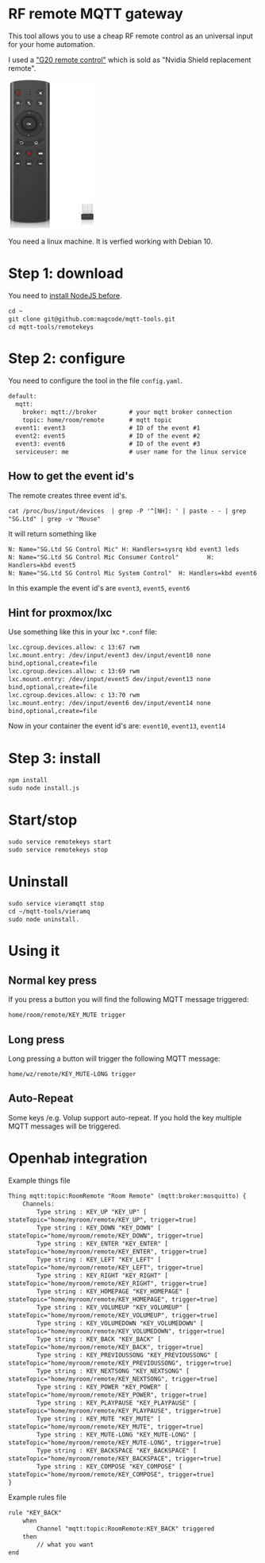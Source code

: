 # RF remote MQTT gateway

This tool allows you to use a cheap RF remote control as an universal input for your home automation.

I used a ["G20 remote control"](https://www.google.com/search?q=G20+remote+control) which is sold as "Nvidia Shield replacement remote".

![image](docs/image.jpg)

You need a linux machine. It is verfied working with Debian 10.

# Step 1: download
You need to [install NodeJS before](https://nodejs.org/en/download/package-manager).

```
cd ~
git clone git@github.com:magcode/mqtt-tools.git
cd mqtt-tools/remotekeys
```

# Step 2: configure
You need to configure the tool in the file `config.yaml`.

```
default:
  mqtt:
    broker: mqtt://broker         # your mqtt broker connection
    topic: home/room/remote       # mqtt topic
  event1: event3                  # ID of the event #1
  event2: event5                  # ID of the event #2
  event3: event6                  # ID of the event #3
  serviceuser: me                 # user name for the linux service
```

## How to get the event id's
The remote creates three event id's.

```
cat /proc/bus/input/devices  | grep -P '^[NH]: ' | paste - - | grep "SG.Ltd" | grep -v "Mouse"
```

It will return something like

```
N: Name="SG.Ltd SG Control Mic" H: Handlers=sysrq kbd event3 leds
N: Name="SG.Ltd SG Control Mic Consumer Control"        H: Handlers=kbd event5
N: Name="SG.Ltd SG Control Mic System Control"  H: Handlers=kbd event6
```

In this example the event id's are `event3`, `event5`, `event6`

## Hint for proxmox/lxc
Use something like this in your lxc `*.conf` file:
```
lxc.cgroup.devices.allow: c 13:67 rwm
lxc.mount.entry: /dev/input/event3 dev/input/event10 none bind,optional,create=file
lxc.cgroup.devices.allow: c 13:69 rwm
lxc.mount.entry: /dev/input/event5 dev/input/event13 none bind,optional,create=file
lxc.cgroup.devices.allow: c 13:70 rwm
lxc.mount.entry: /dev/input/event6 dev/input/event14 none bind,optional,create=file
```
Now in your container the event id's are: `event10`, `event13`, `event14`


# Step 3: install
```
npm install
sudo node install.js
```

# Start/stop
```
sudo service remotekeys start
sudo service remotekeys stop
```

# Uninstall
```
sudo service vieramqtt stop
cd ~/mqtt-tools/vieramq
sudo node uninstall.
```

# Using it

## Normal key press
If you press a button you will find the following MQTT message triggered:

```
home/room/remote/KEY_MUTE trigger
```

## Long press
Long pressing a button will trigger the following MQTT message:
```
home/wz/remote/KEY_MUTE-LONG trigger
```


## Auto-Repeat
Some keys /e.g. Volup support auto-repeat. If you hold the key multiple MQTT messages will be triggered.


# Openhab integration

Example things file
```
Thing mqtt:topic:RoomRemote "Room Remote" (mqtt:broker:mosquitto) {
    Channels:
        Type string : KEY_UP "KEY_UP" [ stateTopic="home/myroom/remote/KEY_UP", trigger=true]
        Type string : KEY_DOWN "KEY_DOWN" [ stateTopic="home/myroom/remote/KEY_DOWN", trigger=true]
        Type string : KEY_ENTER "KEY_ENTER" [ stateTopic="home/myroom/remote/KEY_ENTER", trigger=true]
        Type string : KEY_LEFT "KEY_LEFT" [ stateTopic="home/myroom/remote/KEY_LEFT", trigger=true]
        Type string : KEY_RIGHT "KEY_RIGHT" [ stateTopic="home/myroom/remote/KEY_RIGHT", trigger=true]
        Type string : KEY_HOMEPAGE "KEY_HOMEPAGE" [ stateTopic="home/myroom/remote/KEY_HOMEPAGE", trigger=true]
        Type string : KEY_VOLUMEUP "KEY_VOLUMEUP" [ stateTopic="home/myroom/remote/KEY_VOLUMEUP", trigger=true]
        Type string : KEY_VOLUMEDOWN "KEY_VOLUMEDOWN" [ stateTopic="home/myroom/remote/KEY_VOLUMEDOWN", trigger=true]
        Type string : KEY_BACK "KEY_BACK" [ stateTopic="home/myroom/remote/KEY_BACK", trigger=true]
        Type string : KEY_PREVIOUSSONG "KEY_PREVIOUSSONG" [ stateTopic="home/myroom/remote/KEY_PREVIOUSSONG", trigger=true]
        Type string : KEY_NEXTSONG "KEY_NEXTSONG" [ stateTopic="home/myroom/remote/KEY_NEXTSONG", trigger=true]
        Type string : KEY_POWER "KEY_POWER" [ stateTopic="home/myroom/remote/KEY_POWER", trigger=true]
        Type string : KEY_PLAYPAUSE "KEY_PLAYPAUSE" [ stateTopic="home/myroom/remote/KEY_PLAYPAUSE", trigger=true]
        Type string : KEY_MUTE "KEY_MUTE" [ stateTopic="home/myroom/remote/KEY_MUTE", trigger=true]
        Type string : KEY_MUTE-LONG "KEY_MUTE-LONG" [ stateTopic="home/myroom/remote/KEY_MUTE-LONG", trigger=true]
        Type string : KEY_BACKSPACE "KEY_BACKSPACE" [ stateTopic="home/myroom/remote/KEY_BACKSPACE", trigger=true]
        Type string : KEY_COMPOSE "KEY_COMPOSE" [ stateTopic="home/myroom/remote/KEY_COMPOSE", trigger=true]        
}
```

Example rules file
```
rule "KEY_BACK"
    when
        Channel "mqtt:topic:RoomRemote:KEY_BACK" triggered
    then
        // what you want
end
```